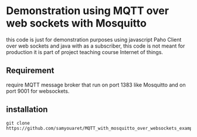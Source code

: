 # Demonstration using MQTT over web sockets with Mosquitto

this code is just for demonstration purposes using javascript Paho Client over web
sockets and java with as a subscriber, this code is not meant for production it is part of project 
teaching course Internet of things.

## Requirement

require MQTT message broker that run on port 1383 like Mosquitto
and on port 9001 for websockets.

## installation

    git clone https://github.com/samyouaret/MQTT_with_mosquitto_over_websockets_example.git